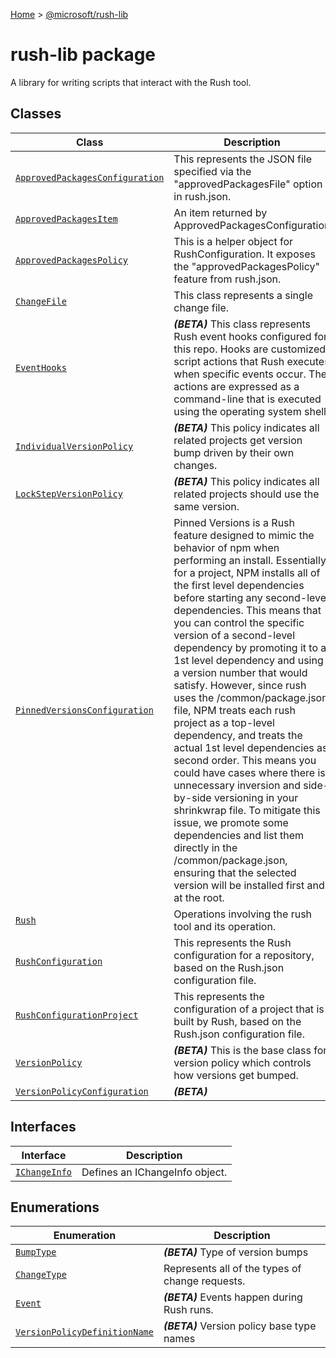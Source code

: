 [Home](./index) &gt; [@microsoft/rush-lib](./rush-lib.md)

# rush-lib package

A library for writing scripts that interact with the Rush tool.

## Classes

|  Class | Description |
|  --- | --- |
|  [`ApprovedPackagesConfiguration`](./rush-lib.approvedpackagesconfiguration.md) | This represents the JSON file specified via the "approvedPackagesFile" option in rush.json. |
|  [`ApprovedPackagesItem`](./rush-lib.approvedpackagesitem.md) | An item returned by ApprovedPackagesConfiguration |
|  [`ApprovedPackagesPolicy`](./rush-lib.approvedpackagespolicy.md) | This is a helper object for RushConfiguration. It exposes the "approvedPackagesPolicy" feature from rush.json. |
|  [`ChangeFile`](./rush-lib.changefile.md) | This class represents a single change file. |
|  [`EventHooks`](./rush-lib.eventhooks.md) | **_(BETA)_** This class represents Rush event hooks configured for this repo. Hooks are customized script actions that Rush executes when specific events occur. The actions are expressed as a command-line that is executed using the operating system shell. |
|  [`IndividualVersionPolicy`](./rush-lib.individualversionpolicy.md) | **_(BETA)_** This policy indicates all related projects get version bump driven by their own changes. |
|  [`LockStepVersionPolicy`](./rush-lib.lockstepversionpolicy.md) | **_(BETA)_** This policy indicates all related projects should use the same version. |
|  [`PinnedVersionsConfiguration`](./rush-lib.pinnedversionsconfiguration.md) | Pinned Versions is a Rush feature designed to mimic the behavior of npm when performing an install. Essentially, for a project, NPM installs all of the first level dependencies before starting any second-level dependencies. This means that you can control the specific version of a second-level dependency by promoting it to a 1st level dependency and using a version number that would satisfy. However, since rush uses the /common/package.json file, NPM treats each rush project as a top-level dependency, and treats the actual 1st level dependencies as second order. This means you could have cases where there is unnecessary inversion and side-by-side versioning in your shrinkwrap file. To mitigate this issue, we promote some dependencies and list them directly in the /common/package.json, ensuring that the selected version will be installed first and at the root. |
|  [`Rush`](./rush-lib.rush.md) | Operations involving the rush tool and its operation. |
|  [`RushConfiguration`](./rush-lib.rushconfiguration.md) | This represents the Rush configuration for a repository, based on the Rush.json configuration file. |
|  [`RushConfigurationProject`](./rush-lib.rushconfigurationproject.md) | This represents the configuration of a project that is built by Rush, based on the Rush.json configuration file. |
|  [`VersionPolicy`](./rush-lib.versionpolicy.md) | **_(BETA)_** This is the base class for version policy which controls how versions get bumped. |
|  [`VersionPolicyConfiguration`](./rush-lib.versionpolicyconfiguration.md) | **_(BETA)_**  |

## Interfaces

|  Interface | Description |
|  --- | --- |
|  [`IChangeInfo`](./rush-lib.ichangeinfo.md) | Defines an IChangeInfo object. |

## Enumerations

|  Enumeration | Description |
|  --- | --- |
|  [`BumpType`](./rush-lib.bumptype.md) | **_(BETA)_** Type of version bumps |
|  [`ChangeType`](./rush-lib.changetype.md) | Represents all of the types of change requests. |
|  [`Event`](./rush-lib.event.md) | **_(BETA)_** Events happen during Rush runs. |
|  [`VersionPolicyDefinitionName`](./rush-lib.versionpolicydefinitionname.md) | **_(BETA)_** Version policy base type names |

